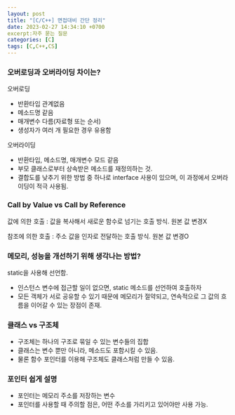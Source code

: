 ```yaml
---
layout: post
title: "[C/C++] 면접대비 간단 정리"
date: 2023-02-27 14:34:10 +0700
excerpt:자주 묻는 질문
categories: [C]
tags: [C,C++,CS]
---
```


### 오버로딩과 오버라이딩 차이는?

오버로딩

- 반환타입 관계없음
- 메소드명 같음
- 매개변수 다름(자료형 또는 순서)
- 생성자가 여러 개 필요한 경우 유용함

오버라이딩

- 반환타입, 메소드명, 매개변수 모드 같음
- 부모 클래스로부터 상속받은 메소드를 재정의하는 것.
- 결합도를 낮추기 위한 방법 중 하나로 interface 사용이 있으며, 이 과정에서 오버라이딩이 적극 사용됨.

### **Call by Value vs Call by Reference**

값에 의한 호출 : 값을 복사해서 새로운 함수로 넘기는 호출 방식. 원본 값 변경X

참조에 의한 호출 : 주소 값을 인자로 전달하는 호출 방식. 원본 값 변경O

### 메모리, 성능을 개선하기 위해 생각나는 방법?

static을 사용해 선언함.

- 인스턴스 변수에 접근할 일이 없으면, static 메소드를 선언하여 호출하자
- 모든 객체가 서로 공유할 수 있기 때문에 메모리가 절약되고, 연속적으로 그 값의 흐름을 이어갈 수 있는 장점이 존재.

### 클래스 vs 구조체

- 구조체는 하나의 구조로 묶일 수 있는 변수들의 집합
- 클래스는 변수 뿐만 아니라, 메소드도 포함시킬 수 있음.
- 물론 함수 포인터를 이용해 구조체도 클래스처럼 만들 수 있음.

### 포인터 쉽게 설명

- 포인터는 메모리 주소를 저장하는 변수
- 포인터를 사용할 때 주의할 점은, 어떤 주소를 가리키고 있어야만 사용 가능.
